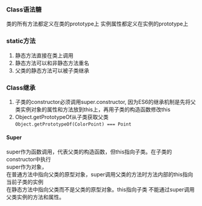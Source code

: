 ### Class语法糖  
类的所有方法都定义在类的prototype上
实例属性都定义在实例的prototype上

### static方法 
1. 静态方法直接在类上调用
2. 静态方法可以和非静态方法重名
3. 父类的静态方法可以被子类继承

### Class继承  
1. 子类的constructor必须调用super.constructor, 因为ES6的继承机制是先将父类实例对象的属性和方法放到this上，再用子类的构造函数修改this  
2. Object.getPrototypeOf从子类获取父类```Object.getPrototypeOf(ColorPoint) === Point```    
 
#### Super     
super作为函数调用，代表父类的构造函数，但this指向子类。在子类的constructor中执行  
super作为对象，  
	在普通方法中指向父类的原型对象，super调用父类的方法时方法内部的this指向当前子类的实例  
	在静态方法中指向父类而不是父类的原型对象。this指向子类
	不能通过super调用父类实例的方法和属性。

